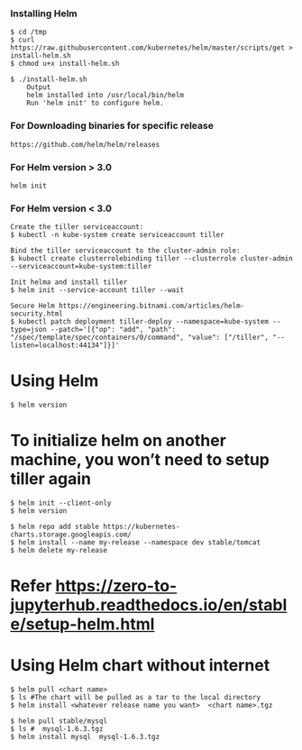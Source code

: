 ###   Installing Helm

	$ cd /tmp
	$ curl https://raw.githubusercontent.com/kubernetes/helm/master/scripts/get > install-helm.sh
	$ chmod u+x install-helm.sh
	
	$ ./install-helm.sh
		Output
		helm installed into /usr/local/bin/helm
		Run 'helm init' to configure helm.
		
###	For Downloading binaries for specific release
	https://github.com/helm/helm/releases

###	For Helm version > 3.0
	helm init
	
###	For Helm version < 3.0
	
	Create the tiller serviceaccount:
	$ kubectl -n kube-system create serviceaccount tiller

	Bind the tiller serviceaccount to the cluster-admin role:
	$ kubectl create clusterrolebinding tiller --clusterrole cluster-admin --serviceaccount=kube-system:tiller
	
	Init helma and install tiller 	
	$ helm init --service-account tiller --wait
	
	Secure Helm https://engineering.bitnami.com/articles/helm-security.html
	$ kubectl patch deployment tiller-deploy --namespace=kube-system --type=json --patch='[{"op": "add", "path": "/spec/template/spec/containers/0/command", "value": ["/tiller", "--listen=localhost:44134"]}]'
	
	
	
#   Using Helm

	$ helm version
	
#	To initialize helm on another machine, you won’t need to setup tiller again
	$ helm init --client-only 
	$ helm version
	
	$ helm repo add stable https://kubernetes-charts.storage.googleapis.com/
    $ helm install --name my-release --namespace dev stable/tomcat
	$ helm delete my-release
	
#   Refer	https://zero-to-jupyterhub.readthedocs.io/en/stable/setup-helm.html


#   Using Helm chart without internet

    $ helm pull <chart name>
    $ ls #The chart will be pulled as a tar to the local directory
    $ helm install <whatever release name you want>  <chart name>.tgz

	$ helm pull stable/mysql
	$ ls #  mysql-1.6.3.tgz
	$ helm install mysql  mysql-1.6.3.tgz


